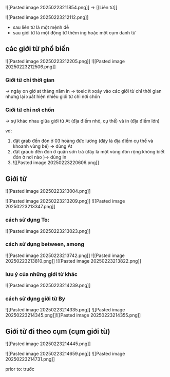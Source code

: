 ![[Pasted image 20250223211854.png]]
-> [[Liên từ]]

![[Pasted image 20250223212112.png]]
- sau liên từ là một mệnh đề 
- sau giới từ là một động từ thêm ing hoặc một cụm danh từ 
## các giới từ phổ biến

![[Pasted image 20250223212205.png]]
![[Pasted image 20250223212506.png]]
### Giới từ chỉ thời gian
-> ngày on giờ at tháng năm in 
-> toeic ít xoáy vào các giới từ chỉ thời gian nhưng lại xuất hiện nhiều giới từ chỉ nơi chốn 

### Giới từ chỉ nơi chốn 
-> sự khác nhau giữa giới từ At (địa điểm nhỏ, cụ thể) và in (địa điểm lớn)

vd: 
1. đặt grab đến đón ở 03 hoàng đức lương (đây là địa điểm cụ thể và khoanh vùng bé) -> dùng At
2. đặt graub đến đón ở quận sơn trà (đây là một vùng đón rộng không biết đón ở nơi nào )-> dùng In
3. ![[Pasted image 20250223220606.png]]

## Giới từ 
![[Pasted image 20250223213004.png]]

![[Pasted image 20250223213209.png]]
![[Pasted image 20250223213347.png]]
### cách sử dụng To: 
![[Pasted image 20250223213023.png]]

### cách sử dụng between, among
![[Pasted image 20250223213742.png]]
![[Pasted image 20250223213810.png]]
![[Pasted image 20250223213822.png]]

### lưu ý của những giới từ khác 
![[Pasted image 20250223214239.png]]

### cách sử dụng giới từ By 
![[Pasted image 20250223214335.png]]
![[Pasted image 20250223214345.png]]![[Pasted image 20250223214355.png]]

## Giới từ đi theo cụm (cụm giới từ)
![[Pasted image 20250223214445.png]]

![[Pasted image 20250223214659.png]]
![[Pasted image 20250223214731.png]]

prior to: trước 


